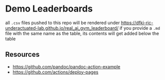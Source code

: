 # Demo Leaderboards
all `.csv` files pushed to this repo will be rendered under https://dfki-ric-underactuated-lab.github.io/real_ai_gym_leaderboard/
if you provide a `.md` file with the same name as the table, its contents will get added below the table

## Resources
- https://github.com/pandoc/pandoc-action-example
- https://github.com/actions/deploy-pages
